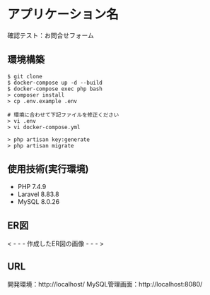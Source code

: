 # アプリケーション名
確認テスト：お問合せフォーム

## 環境構築
```
$ git clone
$ docker-compose up -d --build
$ docker-compose exec php bash
> composer install
> cp .env.example .env

# 環境に合わせて下記ファイルを修正ください
> vi .env
> vi docker-compose.yml

> php artisan key:generate
> php artisan migrate
```

## 使用技術(実行環境)
- PHP 7.4.9
- Laravel 8.83.8 
- MySQL 8.0.26

## ER図
< - - - 作成したER図の画像 - - - >

## URL
開発環境：http://localhost/
MySQL管理画面：http://localhost:8080/
